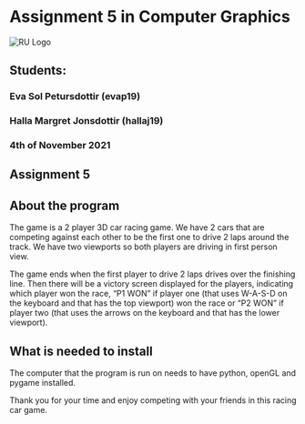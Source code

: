 # Assignment 5 in Computer Graphics

![RU Logo](https://www.ru.is/media/HR_logo_midjad_hires.jpg)

## Students:
### Eva Sol Petursdottir (evap19) 

### Halla Margret Jonsdottir (hallaj19)

### 4th of November 2021

## Assignment 5

## About the program

The game is a 2 player 3D car racing game. We have 2 cars that are competing against each other to be the first one to drive 2 laps around the track. We have two viewports so both players are driving in first person view.

The game ends when the first player to drive 2 laps drives over the finishing line. Then there will be a victory screen displayed for the players, indicating which player won the race, “P1 WON” if player one (that uses W-A-S-D on the keyboard and that has the top viewport) won the race or “P2 WON” if player two (that uses the arrows on the keyboard and that has the lower viewport).


## What is needed to install
The computer that the program is run on needs to have python, openGL and pygame installed.


Thank you for your time and enjoy competing with your friends in this racing car game.